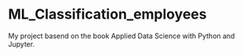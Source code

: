# ML_Classification_employees
My project basend on the book Applied Data Science with Python and Jupyter.
